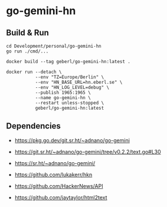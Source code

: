# go-gemini-hn

## Build & Run

```shell
cd Development/personal/go-gemini-hn
go run ./cmd/...

docker build --tag geberl/go-gemini-hn:latest .

docker run --detach \
           --env "TZ=Europe/Berlin" \
           --env "HN_BASE_URL=hn.eberl.se" \
           --env "HN_LOG_LEVEL=debug" \
           --publish 1965:1965 \
           --name go-gemini-hn \
           --restart unless-stopped \
           geberl/go-gemini-hn:latest
```

## Dependencies

- https://pkg.go.dev/git.sr.ht/~adnano/go-gemini
- https://git.sr.ht/~adnano/go-gemini/tree/v0.2.2/text.go#L30
- https://sr.ht/~adnano/go-gemini/

- https://github.com/lukakerr/hkn
- https://github.com/HackerNews/API

- https://github.com/jaytaylor/html2text
